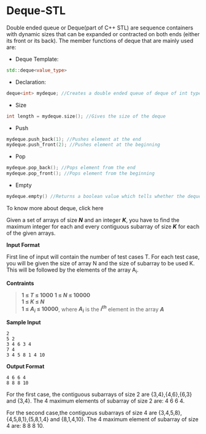 # Deque-STL

Double ended queue or Deque(part of C++ STL) are sequence containers with dynamic sizes that can be expanded or contracted on both ends (either its front or its back). The member functions of deque that are mainly used are:

+ Deque Template:
```c++
std::deque<value_type>
```
+ Declaration:
```c++
deque<int> mydeque; //Creates a double ended queue of deque of int type
```
+ Size
```c++
int length = mydeque.size(); //Gives the size of the deque
```
+ Push
```c++
mydeque.push_back(1); //Pushes element at the end
mydeque.push_front(2); //Pushes element at the beginning
```
+ Pop
```c++
mydeque.pop_back(); //Pops element from the end
mydeque.pop_front(); //Pops element from the beginning
```
+ Empty
```c++
mydeque.empty() //Returns a boolean value which tells whether the deque is empty or not
```
To know more about deque, click here

Given a set of arrays of size __*N*__
and an integer __*K*__, you have to find the maximum integer for each and every contiguous subarray of size __*K*__ for each of the given arrays.

__Input Format__

First line of input will contain the number of test cases T. For each test case, you will be given the size of array N and the size of subarray to be used K. This will be followed by the elements of the array A<sub>i</sub>.

__Contraints__
> __1 &le; *T* &le; 1000__
__1 &le; *N* &le; 10000__  
__1 &le; *K* &le; *N*__  
__1 &le; *A*<sub>*i*</sub> &le; 10000__, where __*A*<sub>*i*</sub>__ is the __*i<sup>th</sup>*__ element in the array __*A*__

__Sample Input__
```
2
5 2
3 4 6 3 4
7 4
3 4 5 8 1 4 10
```
__Output Format__
```
4 6 6 4
8 8 8 10
```
For the first case, the contiguous subarrays of size 2 are {3,4},{4,6},{6,3} and {3,4}. The 4 maximum elements of subarray of size 2 are: 4 6 6 4.

For the second case,the contiguous subarrays of size 4 are {3,4,5,8},{4,5,8,1},{5,8,1,4} and {8,1,4,10}. The 4 maximum element of subarray of size 4 are: 8 8 8 10.
